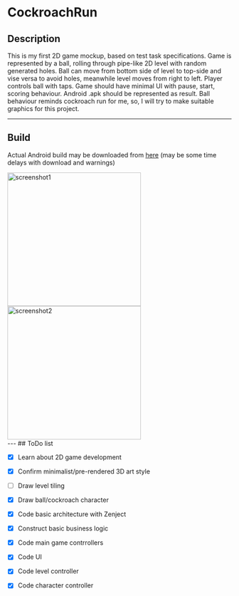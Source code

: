 # CockroachRun

## Description 

This is my first 2D game mockup, based on test task specifications. 
Game is represented by a ball, rolling through pipe-like 2D level with random generated holes.
Ball can move from bottom side of level to top-side and vise versa to avoid holes, meanwhile level moves from right to left.
Player controls ball with taps.
Game should have minimal UI with pause, start, scoring behaviour.
Android .apk should be represented as result.
Ball behaviour reminds cockroach run for me, so, I will try to make suitable graphics for this project.

---
## Build

Actual Android build may be downloaded from
<a href="https://drive.google.com/uc?export=download&id=1DLTGYNImqBwVUqM4EmjfTVmq4qotFx-6">here</a>
(may be some time delays with download and warnings)


<img src="https://drive.google.com/uc?export=view&id=1uMOCB6de2OV5Pgy2Wa4Wh9h7D9HF5VmV" alt="screenshot1" width="300"/> 
<img src="https://drive.google.com/uc?export=view&id=1l0fNPwBW3FY48gw5LwfrzHlCEOQuPTr3" alt="screenshot2" width="300"/></br>
---
## ToDo list

- [x] Learn about 2D game development
- [x] Confirm minimalist/pre-rendered 3D art style
- [ ] Draw level tiling
- [x] Draw ball/cockroach character
- [x] Code basic architecture with Zenject
- [x] Construct basic business logic
- [x] Code main game contrrollers
- [x] Code UI
- [x] Code level controller
- [x] Code character controller

